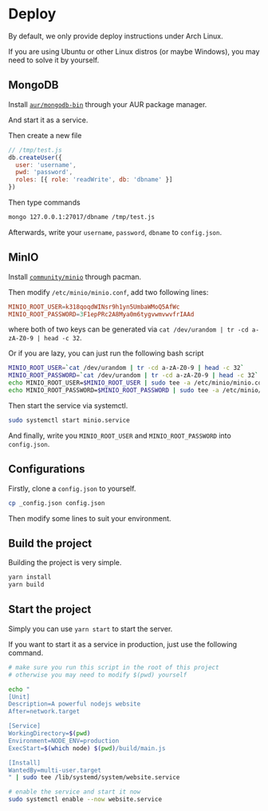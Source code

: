# Deploy

By default, we only provide deploy instructions under Arch Linux.

If you are using Ubuntu or other Linux distros (or maybe Windows), you may need to solve it by yourself.

## MongoDB

Install [`aur/mongodb-bin`][mongodb] through your AUR package manager.

And start it as a service.

Then create a new file

```js
// /tmp/test.js
db.createUser({
  user: 'username',
  pwd: 'password',
  roles: [{ role: 'readWrite', db: 'dbname' }]
})
```

Then type commands

```bash
mongo 127.0.0.1:27017/dbname /tmp/test.js
```

Afterwards, write your `username`, `password`, `dbname` to `config.json`.

## MinIO

Install [`community/minio`][minio] through pacman.

Then modify `/etc/minio/minio.conf`, add two following lines:

```conf
MINIO_ROOT_USER=k318qoqdWINsr9h1yn5UmbaWMoQ5AfWc
MINIO_ROOT_PASSWORD=3F1epPRc2A8Mya0m6tygvwmvwvfrIAAd
```

where both of two keys can be generated via `cat /dev/urandom | tr -cd a-zA-Z0-9 | head -c 32`.

Or if you are lazy, you can just run the following bash script

```bash
MINIO_ROOT_USER=`cat /dev/urandom | tr -cd a-zA-Z0-9 | head -c 32`
MINIO_ROOT_PASSWORD=`cat /dev/urandom | tr -cd a-zA-Z0-9 | head -c 32`
echo MINIO_ROOT_USER=$MINIO_ROOT_USER | sudo tee -a /etc/minio/minio.conf
echo MINIO_ROOT_PASSWORD=$MINIO_ROOT_PASSWORD | sudo tee -a /etc/minio/minio.conf
```

Then start the service via systemctl.

```bash
sudo systemctl start minio.service
```

And finally, write you `MINIO_ROOT_USER` and `MINIO_ROOT_PASSWORD` into `config.json`.

## Configurations

Firstly, clone a `config.json` to yourself.

```bash
cp _config.json config.json
```

Then modify some lines to suit your environment.

## Build the project

Building the project is very simple.

```bash
yarn install
yarn build
```

## Start the project

Simply you can use `yarn start` to start the server.

If you want to start it as a service in production, just use the following command.

```bash
# make sure you run this script in the root of this project
# otherwise you may need to modify $(pwd) yourself

echo "
[Unit]
Description=A powerful nodejs website
After=network.target

[Service]
WorkingDirectory=$(pwd)
Environment=NODE_ENV=production
ExecStart=$(which node) $(pwd)/build/main.js

[Install]
WantedBy=multi-user.target
" | sudo tee /lib/systemd/system/website.service

# enable the service and start it now
sudo systemctl enable --now website.service
```

[mongodb]: https://aur.archlinux.org/packages/mongodb-bin/
[minio]: https://archlinux.org/packages/community/x86_64/minio/
